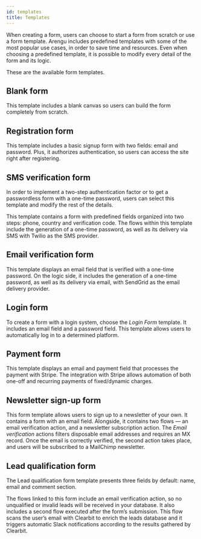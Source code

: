 ```yaml
---
id: templates
title: Templates
---
```


When creating a form, users can choose to start a form from scratch or use a form template. Arengu includes predefined templates with some of the most popular use cases, in order to save time and resources. Even when choosing a predefined template, it is possible to modify every detail of the form and its logic.

These are the available form templates.

## Blank form

This template includes a blank canvas so users can build the form completely from scratch.

## Registration form

This template includes a basic signup form with two fields: email and password. Plus, it authorizes
authentication, so users can access the site right after registering.

## SMS verification form

In order to implement a two-step authentication factor or to get a passwordless form with a one-time password,
users can select this template and modify the rest of the details.

This template contains a form with predefined fields organized into two steps: phone, country and verification code. The flows within this template include the generation of a one-time password, as well as its delivery via
SMS with Twilio as the SMS provider.

## Email verification form

This template displays an email field that is verified with a one-time password. On the logic side, it includes the generation of a one-time password, as well as its delivery via email, with SendGrid as the email delivery
provider.

## Login form

To create a form with a login system, choose the _Login Form_ template. It includes an email field and a password
field. This template allows users to automatically log in to a determined platform.

## Payment form

This template displays an email and payment field that processes the payment with Stripe. The integration with
Stripe allows automation of both one-off and recurring payments of fixed/dynamic charges.

## Newsletter sign-up form

This form template allows users to sign up to a newsletter of your own. It contains a form with an email field. Alongside, it contains two flows — an email verification action, and a newsletter subscription action. The _Email verification_ actions filters disposable email addresses and requires an MX record. Once the email is correctly
verified, the second action takes place, and users will be subscribed to a MailChimp newsletter.

## Lead qualification form

The Lead qualification form template presents three fields by default: name, email and comment section.

The flows linked to this form include an email verification action, so no unqualified or invalid leads will be received in your database. It also includes a second flow executed after the form’s submission. This flow scans the user’s email with Clearbit to enrich the leads database and it triggers automatic Slack notifications
according to the results gathered by Clearbit.
